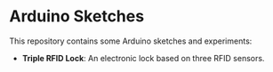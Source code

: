 # Arduino Sketches

This repository contains some Arduino sketches and experiments:

* **Triple RFID Lock**: An electronic lock based on three RFID sensors.